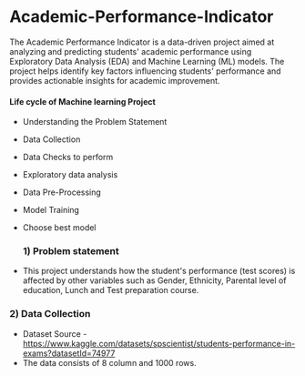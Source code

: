 # Academic-Performance-Indicator
The Academic Performance Indicator is a data-driven project aimed at analyzing and predicting students' academic performance using Exploratory Data Analysis (EDA) and Machine Learning (ML) models. The project helps identify key factors influencing students' performance and provides actionable insights for academic improvement.
#### Life cycle of Machine learning Project

- Understanding the Problem Statement
- Data Collection
- Data Checks to perform
- Exploratory data analysis
- Data Pre-Processing
- Model Training
- Choose best model

  ### 1) Problem statement
- This project understands how the student's performance (test scores) is affected by other variables such as Gender, Ethnicity, Parental level of education, Lunch and Test preparation course.


### 2) Data Collection
- Dataset Source - https://www.kaggle.com/datasets/spscientist/students-performance-in-exams?datasetId=74977
- The data consists of 8 column and 1000 rows.



